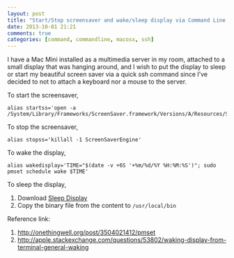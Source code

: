```yaml
---
layout: post
title: "Start/Stop screensaver and wake/sleep display via Command Line (Mac OS X)"
date: 2013-10-01 21:21
comments: true
categories: [command, commandline, macosx, ssh]
---
```


I have a Mac Mini installed as a multimedia server in my room, attached to a small display that was hanging around, and I wish to put the display to sleep or start my beautiful screen saver via a quick ssh command since I’ve decided to not to attach a keyboard nor a mouse to the server.

To start the screensaver,

```
alias startss='open -a /System/Library/Frameworks/ScreenSaver.framework/Versions/A/Resources/ScreenSaverEngine.app'
```

To stop the screensaver,

```
alias stopss='killall -1 ScreenSaverEngine'
```

To wake the display,

```
alias wakedisplay='TIME="$(date -v +6S '+%m/%d/%Y %H:%M:%S')"; sudo pmset schedule wake $TIME'
```

To sleep the display,

  1.  Download [Sleep Display](https://www.macupdate.com/app/mac/26234/sleep-display)
  2.  Copy the binary file from the content to `/usr/local/bin`

Reference link:

  1. http://onethingwell.org/post/3504021412/pmset
  2. http://apple.stackexchange.com/questions/53802/waking-display-from-terminal-general-waking



